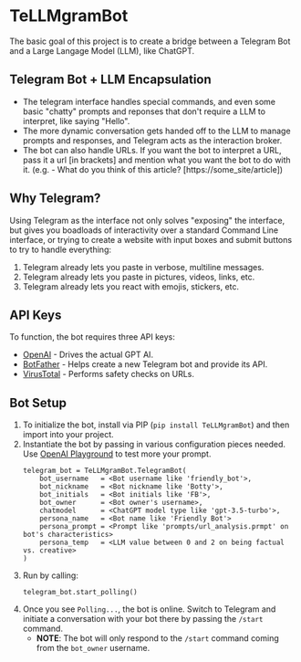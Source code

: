 # TeLLMgramBot
The basic goal of this project is to create a bridge between a Telegram Bot and a Large Langage Model (LLM), like ChatGPT.

## Telegram Bot + LLM Encapsulation
* The telegram interface handles special commands, and even some basic "chatty" prompts and reponses that don't require a LLM to interpret, like saying "Hello".
* The more dynamic conversation gets handed off to the LLM to manage prompts and responses, and Telegram acts as the interaction broker.
* The bot can also handle URLs. If you want the bot to interpret a URL, pass it a url [in brackets] and mention what you want the bot to do with it. (e.g. - What do  you think of this article? [https://some_site/article])

## Why Telegram?
Using Telegram as the interface not only solves "exposing" the interface, but gives you boadloads of interactivity over a standard Command Line interface, or trying to create a website with input boxes and submit buttons to try to handle everything:
1. Telegram already lets you paste in verbose, multiline messages.
2. Telegram already lets you paste in pictures, videos, links, etc.
3. Telegram already lets you react with emojis, stickers, etc.

## API Keys
To function, the bot requires three API keys:
* [OpenAI](https://platform.openai.com/overview) - Drives the actual GPT AI.
* [BotFather](https://t.me/BotFather) - Helps create a new Telegram bot and provide its API.
* [VirusTotal](https://www.virustotal.com/gui/home/) - Performs safety checks on URLs.

## Bot Setup
1. To initialize the bot, install via PIP (`pip install TeLLMgramBot`) and then import into your project.
2. Instantiate the bot by passing in various configuration pieces needed. Use [OpenAI Playground](https://platform.openai.com/playground) to test more your prompt.
   ```
   telegram_bot = TeLLMgramBot.TelegramBot(
       bot_username   = <Bot username like 'friendly_bot'>,
       bot_nickname   = <Bot nickname like 'Botty'>,
       bot_initials   = <Bot initials like 'FB'>,
       bot_owner      = <Bot owner's username>,
       chatmodel      = <ChatGPT model type like 'gpt-3.5-turbo'>,
       persona_name   = <Bot name like 'Friendly Bot'>
       persona_prompt = <Prompt like 'prompts/url_analysis.prmpt' on bot's characteristics>
       persona_temp   = <LLM value between 0 and 2 on being factual vs. creative>
   )
   ```
3. Run by calling:
   ```
   telegram_bot.start_polling()
   ```
4. Once you see `Polling...`, the bot is online. Switch to Telegram and initiate a conversation with your bot there by passing the `/start` command.
   * **NOTE**: The bot will only respond to the `/start` command coming from the `bot_owner` username. 
